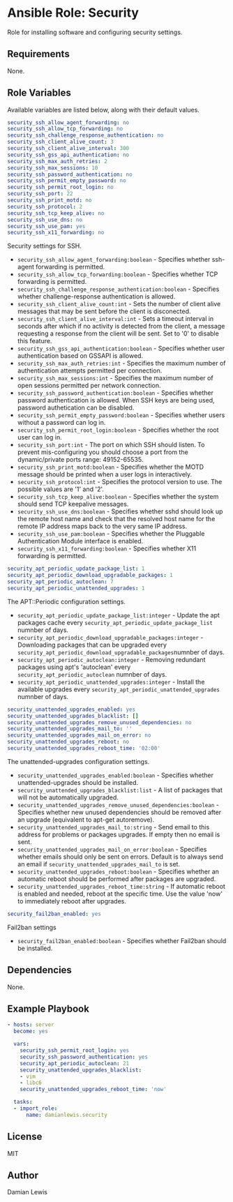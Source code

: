 # Ansible Role: Security
Role for installing software and configuring security settings.

## Requirements
None.

## Role Variables
Available variables are listed below, along with their default values.

```yaml
security_ssh_allow_agent_forwarding: no
security_ssh_allow_tcp_forwarding: no
security_ssh_challenge_response_authentication: no
security_ssh_client_alive_count: 3
security_ssh_client_alive_interval: 300
security_ssh_gss_api_authentication: no
security_ssh_max_auth_retries: 2
security_ssh_max_sessions: 10
security_ssh_password_authentication: no
security_ssh_permit_empty_password: no
security_ssh_permit_root_login: no
security_ssh_port: 22
security_ssh_print_motd: no
security_ssh_protocol: 2
security_ssh_tcp_keep_alive: no
security_ssh_use_dns: no
security_ssh_use_pam: yes
security_ssh_x11_forwarding: no
```
Security settings for SSH.
- `security_ssh_allow_agent_forwarding:boolean` - Specifies whether ssh-agent forwarding is permitted.
- `security_ssh_allow_tcp_forwarding:boolean` - Specifies whether TCP forwarding is permitted.
- `security_ssh_challenge_response_authentication:boolean` - Specifies whether challenge-response authentication is allowed.
- `security_ssh_client_alive_count:int` - Sets the number of client alive messages that may be sent before the client is disconected.
- `security_ssh_client_alive_interval:int` - Sets a timeout interval in seconds after which if no activity is detected from the client, a message requesting a response from the client will be sent. Set to '0' to disable this feature.
- `security_ssh_gss_api_authentication:boolean` - Specifies whether user authentication based on GSSAPI is allowed.
- `security_ssh_max_auth_retries:int` - Specifies the maximum number of authentication attempts permitted per connection.
- `security_ssh_max_sessions:int` - Specifies the maximum number of open sessions permitted per network connection.
- `security_ssh_password_authentication:boolean` - Specifies whether password authentication is allowed. When SSH keys are being used, password authetication can be disabled.
- `security_ssh_permit_empty_password:boolean` - Specifies whether users without a password can log in.
- `security_ssh_permit_root_login:boolean` - Specifies whether the root user can log in.
- `security_ssh_port:int` - The port on which SSH should listen. To prevent mis-configuring you should choose a port from the dynamic/private ports range: 49152-65535.
- `security_ssh_print_motd:boolean` - Specifies whether the MOTD message should be printed when a user logs in interactively.
- `security_ssh_protocol:int` - Specifies the protocol version to use. The possible values are '1' and '2'.
- `security_ssh_tcp_keep_alive:boolean` - Specifies whether the system should send TCP keepalive messages.
- `security_ssh_use_dns:boolean` - Specifies whether sshd should look up the remote host name and check that the resolved host name for the remote IP address maps back to the very same IP address.
- `security_ssh_use_pam:boolean` - Specifies whether the Pluggable Authentication Module interface is enabled.
- `security_ssh_x11_forwarding:boolean` - Specifies whether X11 forwarding is permitted.

```yaml
security_apt_periodic_update_package_list: 1
security_apt_periodic_download_upgradable_packages: 1
security_apt_periodic_autoclean: 7
security_apt_periodic_unattended_upgrades: 1
```
The APT::Periodic configuration settings.
- `security_apt_periodic_update_package_list:integer` - Update the apt packages cache every `security_apt_periodic_update_package_list` numnber of days.
- `security_apt_periodic_download_upgradable_packages:integer` - Downloading packages that can be upgraded every `security_apt_periodic_download_upgradable_packages`numnber of days.
- `security_apt_periodic_autoclean:integer` - Removing redundant packages using apt's 'autoclean' every `security_apt_periodic_autoclean` numnber of days.
- `security_apt_periodic_unattended_upgrades:integer` - Install the available upgrades every `security_apt_periodic_unattended_upgrades` numnber of days.

```yaml
security_unattended_upgrades_enabled: yes
security_unattended_upgrades_blacklist: []
security_unattended_upgrades_remove_unused_dependencies: no
security_unattended_upgrades_mail_to: ''
security_unattended_upgrades_mail_on_error: no
security_unattended_upgrades_reboot: no
security_unattended_upgrades_reboot_time: '02:00'
```
The unattended-upgrades configuration settings.
- `security_unattended_upgrades_enabled:boolean` - Specifies whether unattended-upgrades should be installed.
- `security_unattended_upgrades_blacklist:list` - A list of packages that will not be automatically upgraded.
- `security_unattended_upgrades_remove_unused_dependencies:boolean` - Specifies whether new unused dependencies should be removed after an upgrade (equivalent to apt-get autoremove).
- `security_unattended_upgrades_mail_to:string` - Send email to this address for problems or packages upgrades. If empty then no email is sent.
- `security_unattended_upgrades_mail_on_error:boolean` - Specifies whether emails should only be sent on errors. Default is to always send an email if `security_unattended_upgrades_mail_to` is set.
- `security_unattended_upgrades_reboot:boolean` - Specifies whether an automatic reboot should be performed after packages are upgraded.
- `security_unattended_upgrades_reboot_time:string` - If automatic reboot is enabled and needed, reboot at the specific time. Use the value 'now' to immediately reboot after upgrades.

```yaml
security_fail2ban_enabled: yes
```
Fail2ban settings
- `security_fail2ban_enabled:boolean` - Specifies whether Fail2ban should be installed.

## Dependencies
None.

## Example Playbook
```yaml
- hosts: server
  become: yes

  vars:
    security_ssh_permit_root_login: yes
    security_ssh_password_authentication: yes
    security_apt_periodic_autoclean: 21
    security_unattended_upgrades_blacklist:
    - vim
    - libc6
    security_unattended_upgrades_reboot_time: 'now'

  tasks:
  - import_role:
      name: damianlewis.security
```

## License
MIT

## Author
Damian Lewis